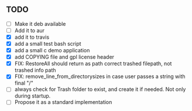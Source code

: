 ## TODO

- [ ] Make it deb available
- [ ] Add it to aur
- [x] add it to travis
- [x] add a small test bash script
- [x] add a small c demo application
- [x] add COPYING file and gpl license header
- [x] FIX: RestoreAll should return as path correct trashed filepath, not trashed info path
- [x] FIX: remove_line_from_directorysizes in case user passes a string with final "/"
- [ ] always check for Trash folder to exist, and create it if needed. Not only during startup.
- [ ] Propose it as a standard implementation
